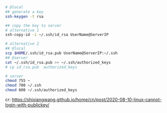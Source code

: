```bash
# @local
## generate a key
ssh-keygen -t rsa

## copy the key to server
# alternative 1
ssh-copy-id -i ~/.ssh/id_rsa UserName@ServerIP 

# alternative 2
## @local
scp $HOME/.ssh/id_rsa.pub UserName@ServerIP:~/.ssh
## @server
cat ~/.ssh/id_rsa.pub >> ~/.ssh/authorized_keys 
# cp id_rsa.pub  authorized_keys
```

```bash
# server
chmod 755 ~ 
chmod 700 ~/.ssh 
chmod 600 ~/.ssh/authorized_keys
```

cr: https://shixiangwang.github.io/home/cn/post/2020-08-10-linux-cannot-login-with-publickey/